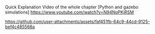 
Quick Explanation Video of the whole chapter
[Python and gazebo simulations] https://www.youtube.com/watch?v=N94NqPKjRSM


https://github.com/user-attachments/assets/faf451fb-64c9-44cd-9125-bef4c485568a
